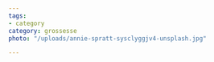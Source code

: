 ```yaml
---
tags:
- category
category: grossesse
photo: "/uploads/annie-spratt-sysclyggjv4-unsplash.jpg"

---
```

